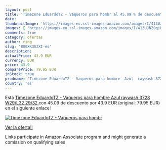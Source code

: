 ```yaml
---
layout: post
title: 'Timezone EduardoTZ - Vaqueros para hombr al 45.09 % de descuento'
date: 
thumbnailImage: 'https://images-eu.ssl-images-amazon.com/images/I/413UJNZ0qjL._SL200_.jpg'
images: [ 'https://images-eu.ssl-images-amazon.com/images/I/413UJNZ0qjL._SL200_.jpg' ]
comments: true
category: ofertas
author: ring
slug: 'B00XK3G2XI-es'
description:
actualPrice: 43.9 EUR
currency: EUR
price: 43.9
comparePrice: 79.95 EUR
inStock: true
prodname: 'Timezone EduardoTZ - Vaqueros para hombre  Azul  raywash 3728   W29/L32  29/32 '
country: 'es'
---
```


Está [Timezone EduardoTZ - Vaqueros para hombre  Azul  raywash 3728   W29/L32  29/32 ](https://www.amazon.es/dp/B00XK3G2XI/?tag=tolees-21) con 45.09 de descuento por 43.9 EUR (original: 79.95 EUR) en el siguiente enlace!

[![Timezone EduardoTZ - Vaqueros para hombr](https://images-eu.ssl-images-amazon.com/images/I/413UJNZ0qjL._SL200_.jpg)](https://www.amazon.es/dp/B00XK3G2XI/?tag=tolees-21)

[Ver la oferta!!](https://www.amazon.es/dp/B00XK3G2XI/?tag=tolees-21)

Links participate in Amazon Associate program and might generate a comission on qualifying sales


